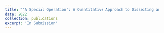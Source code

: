 ```yaml
---
title: "'A Special Operation': A Quantitative Approach to Dissecting and Comparing Different Media Ecoystems' Coverage of the Russo-Ukrainian War"
date: 2022
collection: publications
excerpt: 'In Submission'
---
```

